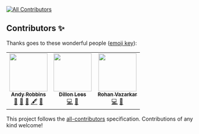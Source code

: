 
<!-- ALL-CONTRIBUTORS-BADGE:START - Do not remove or modify this section -->
[![All Contributors](https://img.shields.io/badge/all_contributors-3-orange.svg?style=flat-square)](#contributors-)
<!-- ALL-CONTRIBUTORS-BADGE:END -->
## Contributors ✨

Thanks goes to these wonderful people ([emoji key](https://allcontributors.org/docs/en/emoji-key)):

<!-- ALL-CONTRIBUTORS-LIST:START - Do not remove or modify this section -->
<!-- prettier-ignore-start -->
<!-- markdownlint-disable -->
<table>
  <tr>
    <td align="center"><a href="https://www.twitter.com/_wald0"><img src="https://avatars.githubusercontent.com/u/842644?v=4?s=100" width="100px;" alt=""/><br /><sub><b>Andy Robbins</b></sub></a><br /><a href="#ideas-andyrobbins" title="Ideas, Planning, & Feedback">🤔</a> <a href="#design-andyrobbins" title="Design">🎨</a> <a href="#blog-andyrobbins" title="Blogposts">📝</a> <a href="#content-andyrobbins" title="Content">🖋</a> <a href="https://github.com/BloodHoundAD/AzureHound/commits?author=andyrobbins" title="Documentation">📖</a></td>
    <td align="center"><a href="https://github.com/ddlees"><img src="https://avatars.githubusercontent.com/u/8984872?v=4?s=100" width="100px;" alt=""/><br /><sub><b>Dillon Lees</b></sub></a><br /><a href="https://github.com/BloodHoundAD/AzureHound/commits?author=ddlees" title="Code">💻</a> <a href="#maintenance-ddlees" title="Maintenance">🚧</a></td>
    <td align="center"><a href="https://blog.cptjesus.com/"><img src="https://avatars.githubusercontent.com/u/5720446?v=4?s=100" width="100px;" alt=""/><br /><sub><b>Rohan Vazarkar</b></sub></a><br /><a href="https://github.com/BloodHoundAD/AzureHound/commits?author=rvazarkar" title="Code">💻</a> <a href="#maintenance-rvazarkar" title="Maintenance">🚧</a></td>
  </tr>
</table>

<!-- markdownlint-restore -->
<!-- prettier-ignore-end -->

<!-- ALL-CONTRIBUTORS-LIST:END -->

This project follows the [all-contributors](https://github.com/all-contributors/all-contributors) specification. Contributions of any kind welcome!